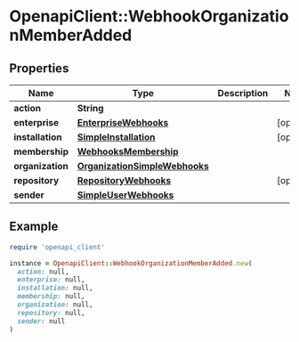 # OpenapiClient::WebhookOrganizationMemberAdded

## Properties

| Name | Type | Description | Notes |
| ---- | ---- | ----------- | ----- |
| **action** | **String** |  |  |
| **enterprise** | [**EnterpriseWebhooks**](EnterpriseWebhooks.md) |  | [optional] |
| **installation** | [**SimpleInstallation**](SimpleInstallation.md) |  | [optional] |
| **membership** | [**WebhooksMembership**](WebhooksMembership.md) |  |  |
| **organization** | [**OrganizationSimpleWebhooks**](OrganizationSimpleWebhooks.md) |  |  |
| **repository** | [**RepositoryWebhooks**](RepositoryWebhooks.md) |  | [optional] |
| **sender** | [**SimpleUserWebhooks**](SimpleUserWebhooks.md) |  |  |

## Example

```ruby
require 'openapi_client'

instance = OpenapiClient::WebhookOrganizationMemberAdded.new(
  action: null,
  enterprise: null,
  installation: null,
  membership: null,
  organization: null,
  repository: null,
  sender: null
)
```

